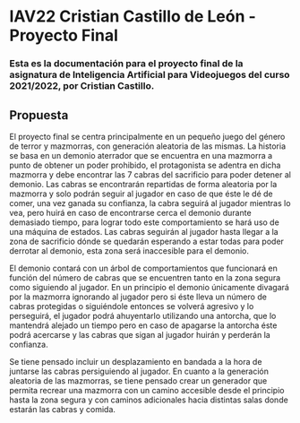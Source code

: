 # IAV22 Cristian Castillo de León - Proyecto Final
### Esta es la documentación para el proyecto final de la asignatura de Inteligencia Artificial para Videojuegos del curso 2021/2022, por Cristian Castillo.

## Propuesta
El proyecto final se centra principalmente en un pequeño juego del género de terror y mazmorras, con generación aleatoria de las mismas.
La historia se basa en un demonio aterrador que se encuentra en una mazmorra a punto de obtener un poder prohibido, el protagonista se adentra en dicha mazmorra y debe encontrar las 7 cabras del sacrificio para poder detener al demonio. Las cabras se encontrarán repartidas de forma aleatoria por la mazmorra y solo podrán seguir al jugador en caso de que éste le dé de comer, una vez ganada su confianza, la cabra seguirá al jugador mientras lo vea, pero huirá en caso de encontrarse cerca el demonio durante demasiado tiempo, para lograr todo este comportamiento se hará uso de una máquina de estados. Las cabras seguirán al jugador hasta llegar a la zona de sacrificio dónde se quedarán esperando a estar todas para poder derrotar al demonio, esta zona será inaccesible para el demonio.

El demonio contará con un árbol de comportamientos que funcionará en función del número de cabras que se encuentren tanto en la zona segura como siguiendo al jugador. En un principio el demonio únicamente divagará por la mazmorra ignorando al jugador pero si éste lleva un número de cabras protegidas o siguiéndole entonces se volverá agresivo y lo perseguirá, el jugador podrá ahuyentarlo utilizando una antorcha, que lo mantendrá alejado un tiempo pero en caso de apagarse la antorcha éste podrá acercarse y las cabras que sigan al jugador huirán y perderán la confianza.

Se tiene pensado incluir un desplazamiento en bandada a la hora de juntarse las cabras persiguiendo al jugador.
En cuanto a la generación aleatoria de las mazmorras, se tiene pensado crear un generador que permita recrear una mazmorra con un camino accesible desde el principio hasta la zona segura y con caminos adicionales hacia distintas salas donde estarán las cabras y comida. 
